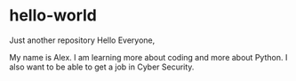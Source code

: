 # hello-world
Just another repository 
Hello Everyone,

My name is Alex. I am learning more about coding and more about Python.
I also want to be able to get a job in Cyber Security. 
